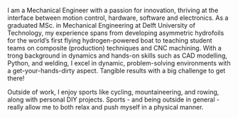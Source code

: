 I am a Mechanical Engineer with a passion for innovation, thriving at the interface between motion control, hardware, software and electronics. As a graduated MSc. in Mechanical Engineering at Delft University of Technology, my experience spans from developing asymmetric hydrofoils for the world’s first flying hydrogen-powered boat to teaching student teams on composite (production) techniques and CNC machining. With a trong background in dynamics and hands-on skills such as CAD modelling, Python, and welding, I excel in dynamic, problem-solving environments with a get-your-hands-dirty aspect. Tangible results with a big challenge to get there!

Outside of work, I enjoy sports like cycling, mountaineering, and rowing, along with personal DIY projects. Sports - and being outside in general - really allow me to both relax and push myself in a physical manner.